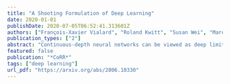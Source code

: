 ```yaml
---
title: "A Shooting Formulation of Deep Learning"
date: 2020-01-01
publishDate: 2020-07-05T06:52:41.313601Z
authors: ["François-Xavier Vialard", "Roland Kwitt", "Susan Wei", "Marc Niethammer"]
publication_types: ["2"]
abstract: "Continuous-depth neural networks can be viewed as deep limits of discrete neural networks whose dynamics resemble a discretization of an ordinary differential equation (ODE). Although important steps have been taken to realize the advantages of such continuous formulations, most current techniques are not truly continuous-depth as they assume identical layers. Indeed, existing works throw into relief the myriad difficulties presented by an infinite-dimensional parameter space in learning a continuous-depth neural ODE. To this end, we introduce a shooting formulation which shifts the perspective from parameterizing a network layer-by-layer to parameterizing over optimal networks described only by a set of initial conditions. For scalability, we propose a novel particle-ensemble parametrization which fully specifies the optimal weight trajectory of the continuous-depth neural network. Our experiments show that our particle-ensemble shooting formulation can achieve competitive performance, especially on long-range forecasting tasks. Finally, though the current work is inspired by continuous-depth neural networks, the particle-ensemble shooting formulation also applies to discrete-time networks and may lead to a new fertile area of research in deep learning parametrization."
featured: false
publication: "*CoRR*"
tags: ["deep learning"]
url_pdf: "https://arxiv.org/abs/2006.10330"
---
```


